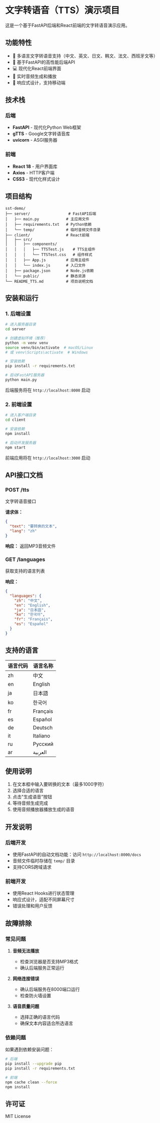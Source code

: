 # 文字转语音（TTS）演示项目

这是一个基于FastAPI后端和React前端的文字转语音演示应用。

## 功能特性

- 🎯 多语言文字转语音支持（中文、英文、日文、韩文、法文、西班牙文等）
- 🚀 基于FastAPI的高性能后端API
- 💻 现代化React前端界面
- 🎵 实时音频生成和播放
- 📱 响应式设计，支持移动端

## 技术栈

### 后端
- **FastAPI** - 现代化Python Web框架
- **gTTS** - Google文字转语音库
- **uvicorn** - ASGI服务器

### 前端
- **React 18** - 用户界面库
- **Axios** - HTTP客户端
- **CSS3** - 现代化样式设计

## 项目结构

```
sst-demo/
├── server/                 # FastAPI后端
│   ├── main.py            # 主应用文件
│   ├── requirements.txt   # Python依赖
│   └── temp/              # 临时音频文件目录
├── client/                # React前端
│   ├── src/
│   │   ├── components/
│   │   │   ├── TTSTest.js    # TTS主组件
│   │   │   └── TTSTest.css   # 组件样式
│   │   ├── App.js         # 应用主组件
│   │   └── index.js       # 入口文件
│   ├── package.json       # Node.js依赖
│   └── public/            # 静态资源
└── README_TTS.md          # 项目说明文档
```

## 安装和运行

### 1. 后端设置

```bash
# 进入服务器目录
cd server

# 创建虚拟环境（推荐）
python -m venv venv
source venv/bin/activate  # macOS/Linux
# 或 venv\Scripts\activate  # Windows

# 安装依赖
pip install -r requirements.txt

# 启动FastAPI服务器
python main.py
```

后端服务将在 `http://localhost:8000` 启动

### 2. 前端设置

```bash
# 进入客户端目录
cd client

# 安装依赖
npm install

# 启动开发服务器
npm start
```

前端应用将在 `http://localhost:3000` 启动

## API接口文档

### POST /tts
文字转语音接口

**请求体：**
```json
{
  "text": "要转换的文本",
  "lang": "zh"
}
```

**响应：** 返回MP3音频文件

### GET /languages
获取支持的语言列表

**响应：**
```json
{
  "languages": {
    "zh": "中文",
    "en": "English",
    "ja": "日本語",
    "ko": "한국어",
    "fr": "Français",
    "es": "Español"
  }
}
```

## 支持的语言

| 语言代码 | 语言名称 |
|---------|---------|
| zh      | 中文     |
| en      | English |
| ja      | 日本語   |
| ko      | 한국어   |
| fr      | Français |
| es      | Español |
| de      | Deutsch |
| it      | Italiano |
| ru      | Русский |
| ar      | العربية  |

## 使用说明

1. 在文本框中输入要转换的文本（最多1000字符）
2. 选择合适的语言
3. 点击"生成语音"按钮
4. 等待音频生成完成
5. 使用音频播放器播放生成的语音

## 开发说明

### 后端开发
- 使用FastAPI的自动文档功能：访问 `http://localhost:8000/docs`
- 音频文件临时存储在 `temp/` 目录
- 支持CORS跨域请求

### 前端开发
- 使用React Hooks进行状态管理
- 响应式设计，适配不同屏幕尺寸
- 错误处理和用户反馈

## 故障排除

### 常见问题

1. **音频无法播放**
   - 检查浏览器是否支持MP3格式
   - 确认后端服务正常运行

2. **网络连接错误**
   - 确认后端服务在8000端口运行
   - 检查防火墙设置

3. **语音质量问题**
   - 选择正确的语言代码
   - 确保文本内容适合所选语言

### 依赖问题
如果遇到依赖安装问题：

```bash
# 后端
pip install --upgrade pip
pip install -r requirements.txt

# 前端
npm cache clean --force
npm install
```
## 许可证

MIT License
